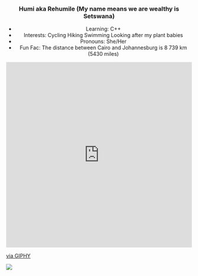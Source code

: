 <div align="center">
  
### Humi aka Rehumile (My name means we are wealthy is Setswana)

  
  -  Learning: C++
  -  Interests: Cycling Hiking Swimming Looking after my plant babies 
  -  Pronouns: She/Her
  -  Fun Fac: The distance between Cairo and Johannesburg is  8 739 km (5430 miles)
 
 </div>
  

<!--
**Humunchi/Humunchi** is a ✨ _special_ ✨ repository because its `README.md` (this file) appears on your GitHub profile.

Here are some ideas to get you started:

- 🔭 I’m currently working on ...
- 🌱 I’m currently learning ...
- 👯 I’m looking to collaborate on ...
- 🤔 I’m looking for help with ...
- 💬 Ask me about ...
- 📫 How to reach me: ...
- 😄 Pronouns: ...
- ⚡ Fun fact: ...
<div align="center">

<img src="https://github-readme-stats.vercel.app/api/top-langs/?username=Humunchi&layout=compact&theme=blue-green"/>
</div>
-->

<div style="width:100%;height:0;padding-bottom:100%;position:relative;"><iframe src="https://giphy.com/embed/hVsfjWYbNgAzIu573S" width="100%" height="100%" style="position:absolute" frameBorder="0" class="giphy-embed" allowFullScreen></iframe></div><p><a href="https://giphy.com/gifs/gnomo-gnomoeu-hVsfjWYbNgAzIu573S">via GIPHY</a></p>


<div align="left">
<img src="https://github-readme-stats.vercel.app/api?username=Humunchi&&show_icons=true&theme=blue-green"/>

</div>
